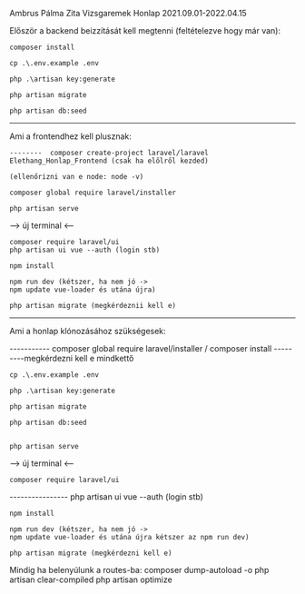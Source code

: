 Ambrus Pálma Zita       Vizsgaremek Honlap      2021.09.01-2022.04.15



Először a backend beizzítását kell megtenni (feltételezve hogy már van):

    composer install

    cp .\.env.example .env

    php .\artisan key:generate

    php artisan migrate

    php artisan db:seed



----------------------------------------------------
Ami a frontendhez kell plusznak:   


    --------  composer create-project laravel/laravel Elethang_Honlap_Frontend (csak ha előlről kezded)

    (ellenőrizni van e node: node -v)

    composer global require laravel/installer

    php artisan serve 

--> új terminal <--

    composer require laravel/ui
    php artisan ui vue --auth (login stb)

    npm install

    npm run dev (kétszer, ha nem jó -> 
    npm update vue-loader és utána újra)

    php artisan migrate (megkérdeznii kell e)

----------------------------------------------------
Ami a honlap klónozásához szükségesek:



   ----------- composer global require laravel/installer   /     composer install ---------megkérdezni kell e mindkettő

    cp .\.env.example .env

    php .\artisan key:generate

    php artisan migrate

    php artisan db:seed


    php artisan serve 

--> új terminal <--

    composer require laravel/ui
   ---------------- php artisan ui vue --auth (login stb)

    npm install

    npm run dev (kétszer, ha nem jó -> 
    npm update vue-loader és utána újra kétszer az npm run dev)

    php artisan migrate (megkérdezni kell e)






Mindig ha belenyúlunk a routes-ba:
    composer dump-autoload -o
    php artisan clear-compiled
    php artisan optimize